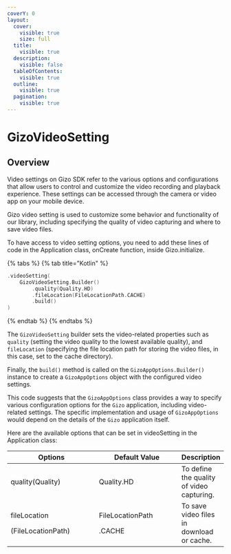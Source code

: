 ```yaml
---
coverY: 0
layout:
  cover:
    visible: true
    size: full
  title:
    visible: true
  description:
    visible: false
  tableOfContents:
    visible: true
  outline:
    visible: true
  pagination:
    visible: true
---
```


# GizoVideoSetting

## Overview

Video settings on Gizo SDK refer to the various options and configurations that allow users to control and customize the video recording and playback experience. These settings can be accessed through the camera or video app on your mobile device.

Gizo video setting is used to customize some behavior and functionality of our library, including specifying the quality of video capturing and where to save video files.

To have access to video setting options, you need to add these lines of code in the Application class, onCreate function, inside Gizo.initialize.

{% tabs %}
{% tab title="Kotlin" %}
```kotlin
.videoSetting(
    GizoVideoSetting.Builder()
        .quality(Quality.HD)
        .fileLocation(FileLocationPath.CACHE)
        .build()
)
```
{% endtab %}
{% endtabs %}

The `GizoVideoSetting` builder sets the video-related properties such as `quality` (setting the video quality to the lowest available quality), and `fileLocation` (specifying the file location path for storing the video files, in this case, set to the cache directory).

Finally, the `build()` method is called on the `GizoAppOptions.Builder()` instance to create a `GizoAppOptions` object with the configured video settings.

This code suggests that the `GizoAppOptions` class provides a way to specify various configuration options for the `Gizo` application, including video-related settings. The specific implementation and usage of `GizoAppOptions` would depend on the details of the `Gizo` application itself.



Here are the available options that can be set in videoSetting in the Application class:

<table><thead><tr><th width="227.33333333333331">Options</th><th width="213">Default Value</th><th>Description</th></tr></thead><tbody><tr><td>quality(Quality)</td><td>Quality.HD</td><td>To define the quality of video capturing.</td></tr><tr><td><p>fileLocation</p><p>(FileLocationPath)</p></td><td><p>FileLocationPath</p><p>.CACHE</p></td><td>To save video files in download or cache.</td></tr></tbody></table>
